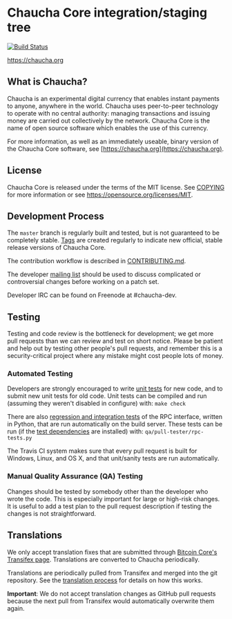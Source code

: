 Chaucha Core integration/staging tree
=====================================

[![Build Status](https://travis-ci.org/chaucha-project/chaucha.svg?branch=master)](https://travis-ci.org/chaucha-project/chaucha)

https://chaucha.org

What is Chaucha?
----------------

Chaucha is an experimental digital currency that enables instant payments to
anyone, anywhere in the world. Chaucha uses peer-to-peer technology to operate
with no central authority: managing transactions and issuing money are carried
out collectively by the network. Chaucha Core is the name of open source
software which enables the use of this currency.

For more information, as well as an immediately useable, binary version of
the Chaucha Core software, see [https://chaucha.org](https://chaucha.org).

License
-------

Chaucha Core is released under the terms of the MIT license. See [COPYING](COPYING) for more
information or see https://opensource.org/licenses/MIT.

Development Process
-------------------

The `master` branch is regularly built and tested, but is not guaranteed to be
completely stable. [Tags](https://github.com/chaucha-project/chaucha/tags) are created
regularly to indicate new official, stable release versions of Chaucha Core.

The contribution workflow is described in [CONTRIBUTING.md](CONTRIBUTING.md).

The developer [mailing list](https://groups.google.com/forum/#!forum/chaucha-dev)
should be used to discuss complicated or controversial changes before working
on a patch set.

Developer IRC can be found on Freenode at #chaucha-dev.

Testing
-------

Testing and code review is the bottleneck for development; we get more pull
requests than we can review and test on short notice. Please be patient and help out by testing
other people's pull requests, and remember this is a security-critical project where any mistake might cost people
lots of money.

### Automated Testing

Developers are strongly encouraged to write [unit tests](/doc/unit-tests.md) for new code, and to
submit new unit tests for old code. Unit tests can be compiled and run
(assuming they weren't disabled in configure) with: `make check`

There are also [regression and integration tests](/qa) of the RPC interface, written
in Python, that are run automatically on the build server.
These tests can be run (if the [test dependencies](/qa) are installed) with: `qa/pull-tester/rpc-tests.py`

The Travis CI system makes sure that every pull request is built for Windows, Linux, and OS X, and that unit/sanity tests are run automatically.

### Manual Quality Assurance (QA) Testing

Changes should be tested by somebody other than the developer who wrote the
code. This is especially important for large or high-risk changes. It is useful
to add a test plan to the pull request description if testing the changes is
not straightforward.

Translations
------------

We only accept translation fixes that are submitted through [Bitcoin Core's Transifex page](https://www.transifex.com/projects/p/bitcoin/).
Translations are converted to Chaucha periodically.

Translations are periodically pulled from Transifex and merged into the git repository. See the
[translation process](doc/translation_process.md) for details on how this works.

**Important**: We do not accept translation changes as GitHub pull requests because the next
pull from Transifex would automatically overwrite them again.
